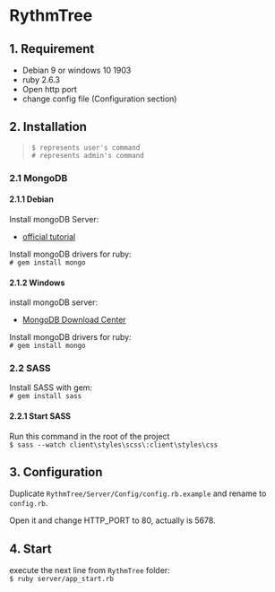 # RythmTree
## 1. Requirement

- Debian 9 or windows 10 1903 
- ruby 2.6.3
- Open http port
- change config file (Configuration section)

## 2. Installation 

> `$ represents user's command`\
> `# represents admin's command`

### 2.1 MongoDB

#### 2.1.1 Debian
Install mongoDB Server:
- [official tutorial](https://linuxize.com/post/how-to-install-mongodb-on-debian-9/#installing-mongodb)

Install mongoDB drivers for ruby:\
 `# gem install mongo`
 
#### 2.1.2 Windows 
install mongoDB server:
- [MongoDB Download Center](https://www.mongodb.com/download-center/community?jmp=docs)

Install mongoDB drivers for ruby:\
 `# gem install mongo`

### 2.2 SASS

Install SASS with gem:\
 `# gem install sass`

#### 2.2.1 Start SASS
Run this command in the root of the project \
 `$ sass --watch client\styles\scss\:client\styles\css`

## 3. Configuration

Duplicate `RythmTree/Server/Config/config.rb.example` and rename to `config.rb`.

Open it and change HTTP_PORT to 80, actually is 5678.

## 4. Start

execute the next line from `RythmTree` folder:\
 `$ ruby server/app_start.rb`
 
